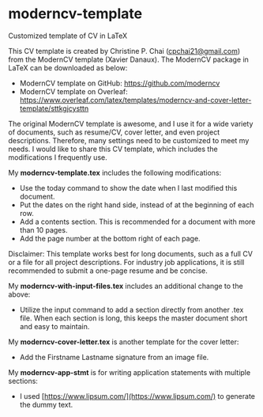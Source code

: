# moderncv-template
Customized template of CV in LaTeX

This CV template is created by Christine P. Chai (cpchai21@gmail.com) from the ModernCV template (Xavier Danaux). The ModernCV package in LaTeX can be downloaded as below:
+ ModernCV template on GitHub: https://github.com/moderncv
+ ModernCV template on Overleaf: https://www.overleaf.com/latex/templates/moderncv-and-cover-letter-template/sttkgjcysttn

The original ModernCV template is awesome, and I use it for a wide variety of documents, such as resume/CV, cover letter, and even
project descriptions. Therefore, many settings need to be customized to meet my needs. I would like to share this CV template, which
includes the modifications I frequently use.

My **moderncv-template.tex** includes the following modifications:
+ Use the today command to show the date when I last modified this document.
+ Put the dates on the right hand side, instead of at the beginning of each row.
+ Add a contents section. This is recommended for a document with more than 10 pages.
+ Add the page number at the bottom right of each page.

Disclaimer: This template works best for long documents, such as a full CV or a file for all project descriptions. For industry job applications, it is still recommended to submit a one-page resume and be concise.

My **moderncv-with-input-files.tex** includes an additional change to the above:
+ Utilize the input command to add a section directly from another .tex file. When each section is long, this keeps the master document short and easy to maintain.

My **moderncv-cover-letter.tex** is another template for the cover letter:
+ Add the Firstname Lastname signature from an image file.

My **moderncv-app-stmt** is for writing application statements with multiple sections:
+ I used [https://www.lipsum.com/](https://www.lipsum.com/) to generate the dummy text.
